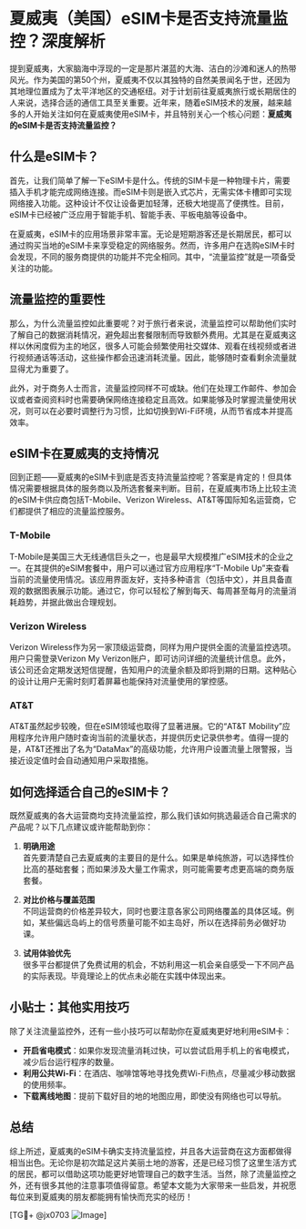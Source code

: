 # 夏威夷（美国）eSIM卡是否支持流量监控？深度解析

提到夏威夷，大家脑海中浮现的一定是那片湛蓝的大海、洁白的沙滩和迷人的热带风光。作为美国的第50个州，夏威夷不仅以其独特的自然美景闻名于世，还因为其地理位置成为了太平洋地区的交通枢纽。对于计划前往夏威夷旅行或长期居住的人来说，选择合适的通信工具至关重要。近年来，随着eSIM技术的发展，越来越多的人开始关注如何在夏威夷使用eSIM卡，并且特别关心一个核心问题：**夏威夷的eSIM卡是否支持流量监控？**

## 什么是eSIM卡？

首先，让我们简单了解一下eSIM卡是什么。传统的SIM卡是一种物理卡片，需要插入手机才能完成网络连接。而eSIM卡则是嵌入式芯片，无需实体卡槽即可实现网络接入功能。这种设计不仅让设备更加轻薄，还极大地提高了便携性。目前，eSIM卡已经被广泛应用于智能手机、智能手表、平板电脑等设备中。

在夏威夷，eSIM卡的应用场景非常丰富。无论是短期游客还是长期居民，都可以通过购买当地的eSIM卡来享受稳定的网络服务。然而，许多用户在选购eSIM卡时会发现，不同的服务商提供的功能并不完全相同。其中，“流量监控”就是一项备受关注的功能。

## 流量监控的重要性

那么，为什么流量监控如此重要呢？对于旅行者来说，流量监控可以帮助他们实时了解自己的数据消耗情况，避免超出套餐限制而导致额外费用。尤其是在夏威夷这样以休闲度假为主的地区，很多人可能会频繁使用社交媒体、观看在线视频或者进行视频通话等活动，这些操作都会迅速消耗流量。因此，能够随时查看剩余流量就显得尤为重要了。

此外，对于商务人士而言，流量监控同样不可或缺。他们在处理工作邮件、参加会议或者查阅资料时也需要确保网络连接稳定且高效。如果能够及时掌握流量使用状况，则可以在必要时调整行为习惯，比如切换到Wi-Fi环境，从而节省成本并提高效率。

## eSIM卡在夏威夷的支持情况

回到正题——夏威夷的eSIM卡到底是否支持流量监控呢？答案是肯定的！但具体情况需要根据具体的服务商以及所选套餐来判断。目前，在夏威夷市场上比较主流的eSIM卡供应商包括T-Mobile、Verizon Wireless、AT&T等国际知名运营商，它们都提供了相应的流量监控服务。

### T-Mobile
T-Mobile是美国三大无线通信巨头之一，也是最早大规模推广eSIM技术的企业之一。在其提供的eSIM套餐中，用户可以通过官方应用程序“T-Mobile Up”来查看当前的流量使用情况。该应用界面友好，支持多种语言（包括中文），并且具备直观的数据图表展示功能。通过它，你可以轻松了解到每天、每周甚至每月的流量消耗趋势，并据此做出合理规划。

### Verizon Wireless
Verizon Wireless作为另一家顶级运营商，同样为用户提供全面的流量监控选项。用户只需登录Verizon My Verizon账户，即可访问详细的流量统计信息。此外，该公司还会定期发送短信提醒，告知用户的流量余额及即将到期的日期。这种贴心的设计让用户无需时刻盯着屏幕也能保持对流量使用的掌控感。

### AT&T
AT&T虽然起步较晚，但在eSIM领域也取得了显著进展。它的“AT&T Mobility”应用程序允许用户随时查询当前的流量状态，并提供历史记录供参考。值得一提的是，AT&T还推出了名为“DataMax”的高级功能，允许用户设置流量上限警报，当接近设定值时会自动通知用户采取措施。

## 如何选择适合自己的eSIM卡？

既然夏威夷的各大运营商均支持流量监控，那么我们该如何挑选最适合自己需求的产品呢？以下几点建议或许能帮助到你：

1. **明确用途**  
   首先要清楚自己去夏威夷的主要目的是什么。如果是单纯旅游，可以选择性价比高的基础套餐；而如果涉及大量工作需求，则可能需要考虑更高端的商务版套餐。

2. **对比价格与覆盖范围**  
   不同运营商的价格差异较大，同时也要注意各家公司网络覆盖的具体区域。例如，某些偏远岛屿上的信号质量可能不如主岛好，所以在选择前务必做好功课。

3. **试用体验优先**  
   很多平台都提供了免费试用的机会，不妨利用这一机会亲自感受一下不同产品的实际表现。毕竟理论上的优点未必能在实践中体现出来。

## 小贴士：其他实用技巧

除了关注流量监控外，还有一些小技巧可以帮助你在夏威夷更好地利用eSIM卡：

- **开启省电模式**：如果你发现流量消耗过快，可以尝试启用手机上的省电模式，减少后台运行程序的数量。
- **利用公共Wi-Fi**：在酒店、咖啡馆等地寻找免费Wi-Fi热点，尽量减少移动数据的使用频率。
- **下载离线地图**：提前下载好目的地的地图应用，即使没有网络也可以导航。

## 总结

综上所述，夏威夷的eSIM卡确实支持流量监控，并且各大运营商在这方面都做得相当出色。无论你是初次踏足这片美丽土地的游客，还是已经习惯了这里生活方式的居民，都可以借助这项功能更好地管理自己的数字生活。当然，除了流量监控之外，还有很多其他的注意事项值得留意。希望本文能为大家带来一些启发，并祝愿每位来到夏威夷的朋友都能拥有愉快而充实的经历！

[TG💪+ @jx0703 ![Image](https://github.com/user-attachments/assets/dbca1d08-cadb-493c-b0ec-ad6f7a83f270)]